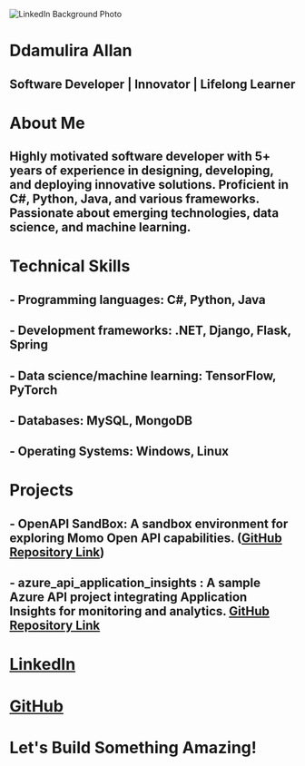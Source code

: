 ![LinkedIn Background Photo](https://github.com/user-attachments/assets/a51219d5-f302-4141-a855-8e4f5ce49385)

# Ddamulira Allan


## Software Developer | Innovator | Lifelong Learner

# About Me

## Highly motivated software developer with 5+ years of experience in designing, developing, and deploying innovative solutions. Proficient in C#, Python, Java, and various frameworks. Passionate about emerging technologies, data science, and machine learning.

# Technical Skills

## - Programming languages: C#, Python, Java
## - Development frameworks: .NET, Django, Flask, Spring
## - Data science/machine learning: TensorFlow, PyTorch
## - Databases: MySQL, MongoDB
## - Operating Systems: Windows, Linux


# Projects

## - OpenAPI SandBox: A sandbox environment for exploring Momo Open API capabilities. ([GitHub Repository Link](https://github.com/Ddamula/MoMoOpenAPI_SandBox))
## - azure_api_application_insights : A sample Azure API project integrating Application Insights for monitoring and analytics. [GitHub Repository Link](https://github.com/Ddamula/azure_api_application_insights)


#  [LinkedIn](www.linkedin.com/in/ddamulira-allan)
#  [GitHub](https://github.com/Ddamula)


# Let's Build Something Amazing!

              
